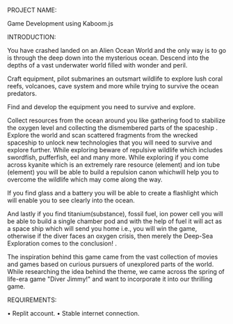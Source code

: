 PROJECT NAME:

Game Development using Kaboom.js

INTRODUCTION: 

You have crashed landed on an Alien Ocean World and the only way is to go is through the deep down 
into the mysterious ocean. Descend into the depths of a vast underwater world filled with wonder 
and peril.

Craft equipment, pilot submarines an outsmart wildlife to explore lush coral reefs, volcanoes, 
cave system and more while trying to survive the ocean predators.

Find and develop the equipment you need to survive and explore. 

Collect resources from the ocean around you like gathering food to stabilize the oxygen level 
and collecting the dismembered parts of the spaceship . 
Explore the world and scan scattered fragments from the wrecked spaceship to unlock new technologies 
that you will need to survive and explore further. 
While exploring beware of repulsive wildlife which includes swordfish, pufferfish, eel and many more. 
While exploring if you come across kyanite which is an extremely rare resource (element) and 
ion tube (element) you will be able to build a repulsion canon whichwill help you to overcome 
the wildlife which may come along the way. 

If you find glass and a battery you will be able to create a flashlight which will enable you 
to see clearly into the ocean.

And lastly if you find titanium(substance), fossil fuel, ion power cell you will be able
to build a single chamber pod and with the help of fuel it will act as a space ship which will
send you home i.e., you will win the game, otherwise if the diver faces an oxygen crisis, then
merely the Deep-Sea Exploration comes to the conclusion! . 

The inspiration behind this game came from the vast collection of movies and games based on curious pursuers of
unexplored parts of the world. While researching the idea behind the theme, we came across
the spring of life-era game "Diver Jimmy!" and want to incorporate it into our thrilling game.


REQUIREMENTS:

• Replit account.
• Stable internet connection.
